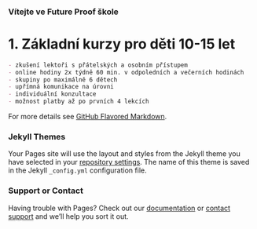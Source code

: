 ### Vítejte ve Future Proof škole

# 1. Základní kurzy pro děti 10-15 let
```markdown
- zkušení lektoři s přátelských a osobním přístupem
- online hodiny 2x týdně 60 min. v odpoledních a večerních hodinách
- skupiny po maximálně 6 dětech
- upřímná komunikace na úrovni
- individuální konzultace
- možnost platby až po prvních 4 lekcích
```

For more details see [GitHub Flavored Markdown](https://guides.github.com/features/mastering-markdown/).

### Jekyll Themes

Your Pages site will use the layout and styles from the Jekyll theme you have selected in your [repository settings](https://github.com/future-proof-school/page/settings/pages). The name of this theme is saved in the Jekyll `_config.yml` configuration file.

### Support or Contact

Having trouble with Pages? Check out our [documentation](https://docs.github.com/categories/github-pages-basics/) or [contact support](https://support.github.com/contact) and we’ll help you sort it out.
